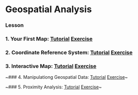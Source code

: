 # Geospatial Analysis

### Lesson

### 1. Your First Map: [Tutorial](https://github.com/SANGJUN12-KIM/Kaggle-Tutorial-Geospatial-Analysis/blob/main/YourFirstMap.ipynb) [Exercise](https://github.com/SANGJUN12-KIM/Kaggle-Tutorial-Geospatial-Analysis/blob/main/exercise-your-first-map.ipynb)

### 2. Coordinate Reference System: [Tutorial](https://github.com/SANGJUN12-KIM/Kaggle-Tutorial-Geospatial-Analysis/blob/main/CoordinateReferenceSystems.ipynb) [Exercise](https://github.com/SANGJUN12-KIM/Kaggle-Tutorial-Geospatial-Analysis/blob/main/exercise-coordinate-reference-systems.ipynb)

### 3. Interactive Map: [Tutorial](https://github.com/SANGJUN12-KIM/Kaggle-Tutorial-Geospatial-Analysis/blob/main/InteractiveMaps.ipynb) [Exercise](https://github.com/SANGJUN12-KIM/Kaggle-Tutorial-Geospatial-Analysis/blob/main/)

~### 4. Manipulationg Geospatial Data: [Tutorial](https://github.com/SANGJUN12-KIM/Kaggle-Tutorial-Geospatial-Analysis/blob/main/) [Exercise](https://github.com/SANGJUN12-KIM/Kaggle-Tutorial-Geospatial-Analysis/blob/main/)~

~### 5. Proximity Analysis: [Tutorial](https://github.com/SANGJUN12-KIM/Kaggle-Tutorial-Geospatial-Analysis/blob/main/) [Exercise](https://github.com/SANGJUN12-KIM/Kaggle-Tutorial-Geospatial-Analysis/blob/main/)~

